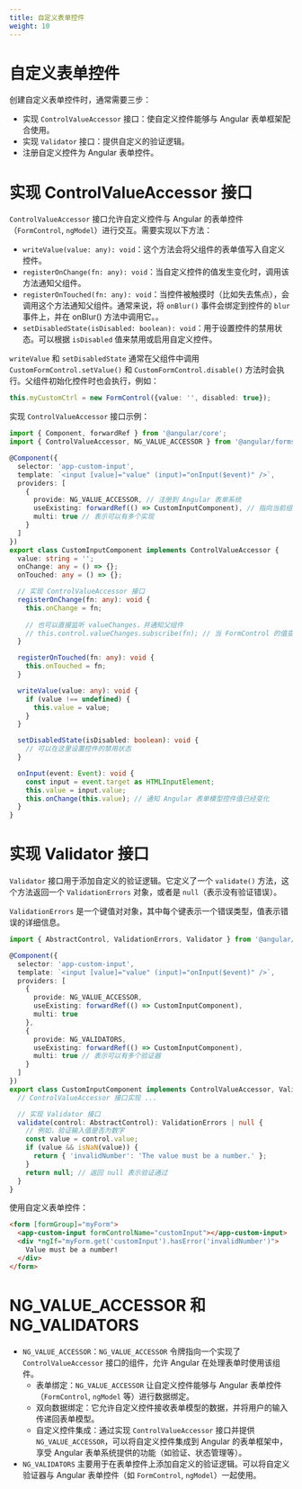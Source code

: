 ```yaml
---
title: 自定义表单控件
weight: 10
---
```


# 自定义表单控件

创建自定义表单控件时，通常需要三步：

- 实现 `ControlValueAccessor` 接口：使自定义控件能够与 Angular 表单框架配合使用。
- 实现 `Validator` 接口：提供自定义的验证逻辑。
- 注册自定义控件为 Angular 表单控件。

# 实现 ControlValueAccessor 接口

`ControlValueAccessor` 接口允许自定义控件与 Angular 的表单控件（`FormControl`, `ngModel`）进行交互。需要实现以下方法：

- `writeValue(value: any): void`：这个方法会将父组件的表单值写入自定义控件。
- `registerOnChange(fn: any): void`：当自定义控件的值发生变化时，调用该方法通知父组件。
- `registerOnTouched(fn: any): void`：当控件被触摸时（比如失去焦点），会调用这个方法通知父组件。通常来说，将 `onBlur()` 事件会绑定到控件的 `blur` 事件上，并在 onBlur() 方法中调用它。。
- `setDisabledState(isDisabled: boolean): void`：用于设置控件的禁用状态。可以根据 `isDisabled` 值来禁用或启用自定义控件。

`writeValue` 和 `setDisabledState` 通常在父组件中调用 `CustomFormControl.setValue()` 和 `CustomFormControl.disable()` 方法时会执行。父组件初始化控件时也会执行，例如：

```typescript
this.myCustomCtrl = new FormControl({value: '', disabled: true});
```

实现 `ControlValueAccessor` 接口示例：
```typescript
import { Component, forwardRef } from '@angular/core';
import { ControlValueAccessor, NG_VALUE_ACCESSOR } from '@angular/forms';

@Component({
  selector: 'app-custom-input',
  template: `<input [value]="value" (input)="onInput($event)" />`,
  providers: [
    {
      provide: NG_VALUE_ACCESSOR, // 注册到 Angular 表单系统
      useExisting: forwardRef(() => CustomInputComponent), // 指向当前组件
      multi: true // 表示可以有多个实现
    }
  ]
})
export class CustomInputComponent implements ControlValueAccessor {
  value: string = '';
  onChange: any = () => {};
  onTouched: any = () => {};

  // 实现 ControlValueAccessor 接口
  registerOnChange(fn: any): void {
    this.onChange = fn;
    
    // 也可以直接监听 valueChanges，并通知父组件
    // this.control.valueChanges.subscribe(fn); // 当 FormControl 的值变化时，调用回调  
  }

  registerOnTouched(fn: any): void {
    this.onTouched = fn;
  }

  writeValue(value: any): void {
    if (value !== undefined) {
      this.value = value;
    }
  }

  setDisabledState(isDisabled: boolean): void {
    // 可以在这里设置控件的禁用状态
  }

  onInput(event: Event): void {
    const input = event.target as HTMLInputElement;
    this.value = input.value;
    this.onChange(this.value); // 通知 Angular 表单模型控件值已经变化
  }
}
```

# 实现 Validator 接口

`Validator` 接口用于添加自定义的验证逻辑。它定义了一个 `validate()` 方法，这个方法返回一个 `ValidationErrors` 对象，或者是 `null`（表示没有验证错误）。

`ValidationErrors` 是一个键值对对象，其中每个键表示一个错误类型，值表示错误的详细信息。

```typescript
import { AbstractControl, ValidationErrors, Validator } from '@angular/forms';

@Component({
  selector: 'app-custom-input',
  template: `<input [value]="value" (input)="onInput($event)" />`,
  providers: [
    {
      provide: NG_VALUE_ACCESSOR,
      useExisting: forwardRef(() => CustomInputComponent),
      multi: true
    }, 
    {
      provide: NG_VALIDATORS,
      useExisting: forwardRef(() => CustomInputComponent),
      multi: true // 表示可以有多个验证器
    }      
  ]
})
export class CustomInputComponent implements ControlValueAccessor, Validator {
  // ControlValueAccessor 接口实现 ...

  // 实现 Validator 接口
  validate(control: AbstractControl): ValidationErrors | null {
    // 例如，验证输入值是否为数字
    const value = control.value;
    if (value && isNaN(value)) {
      return { 'invalidNumber': 'The value must be a number.' };
    }
    return null; // 返回 null 表示验证通过
  }
}

```

使用自定义表单控件：

```html
<form [formGroup]="myForm">
  <app-custom-input formControlName="customInput"></app-custom-input>
  <div *ngIf="myForm.get('customInput').hasError('invalidNumber')">
    Value must be a number!
  </div>
</form>
```

# NG_VALUE_ACCESSOR 和 NG_VALIDATORS

- `NG_VALUE_ACCESSOR`：`NG_VALUE_ACCESSOR` 令牌指向一个实现了 `ControlValueAccessor` 接口的组件，允许 Angular 在处理表单时使用该组件。
  - 表单绑定：`NG_VALUE_ACCESSOR` 让自定义控件能够与 Angular 表单控件（`FormControl`, `ngModel` 等）进行数据绑定。
  - 双向数据绑定：它允许自定义控件接收表单模型的数据，并将用户的输入传递回表单模型。
  - 自定义控件集成：通过实现 `ControlValueAccessor` 接口并提供 `NG_VALUE_ACCESSOR`，可以将自定义控件集成到 Angular 的表单框架中，享受 Angular 表单系统提供的功能（如验证、状态管理等）。
- `NG_VALIDATORS` 主要用于在表单控件上添加自定义的验证逻辑。可以将自定义验证器与 Angular 表单控件（如 `FormControl`, `ngModel`）一起使用。
